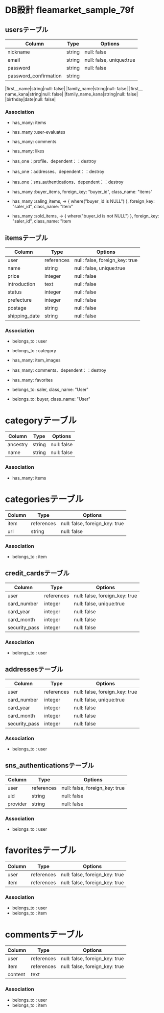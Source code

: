 # DB設計 fleamarket_sample_79f
## usersテーブル
|Column|Type|Options|
|------|----|-------|
|nickname|string|null: false|
|email|string|null: false, unique:true|
|password|string|null: false|
|password_confirmation|string||

|first＿name|string|null: false|
|family_name|string|null: false|
|first＿name_kana|string|null: false|
|family_name_kana|string|null: false|
|birthday|date|null: false|

### Association
- has_many: items
- has_many :user-evaluates
- has_many: comments
- has_many: likes

- has_one：profile、dependent：：destroy
- has_one：addresses、dependent：：destroy
- has_one：sns_authentications、dependent：：destroy

- has_many :buyer_items, foreign_key: "buyer_id", class_name: "items"
- has_many :saling_items, -> { where("buyer_id is NULL") }, foreign_key: "saler_id", class_name: "Item"
- has_many :sold_items, -> { where("buyer_id is not NULL") }, foreign_key: "saler_id", class_name: "Item


## itemsテーブル
|Column|Type|Options|
|------|----|-------|
|user|references|null: false, foreign_key: true|
|name|string|null: false, unique:true|
|price|integer|null: false|
|introduction|text|null: false|
|status|integer|null: false||
|prefecture|integer|null: false|
|postage|string|null: false||
|shipping_date|string|null: false|

### Association
- belongs_to : user
- belongs_to : category
- has_many: item_images
- has_many: comments、dependent：：destroy
- has_many: favorites

 - belongs_to: saler, class_name: "User"
 - belongs_to: buyer, class_name: "User"


# categoryテーブル
|Column|Type|Options|
|------|----|-------|
|ancestry|string|null: false|
|name|string|null: false|

### Association
- has_many: items




# categoriesテーブル
|Column|Type|Options|
|------|----|-------|
|item|references|null: false, foreign_key: true|
|url|string|null: false|

### Association
- belongs_to : item




 ## credit_cardsテーブル
|Column|Type|Options|
|------|----|-------|
|user|references|null: false, foreign_key: true|
|card_number|integer|null: false, unique:true|
|card_year|integer|null: false|
|card_month|integer|null: false|
|security_pass|integer|null: false|

### Association
- belongs_to : user




## addressesテーブル
|Column|Type|Options|
|------|----|-------|
|user|references|null: false, foreign_key: true|
|card_number|integer|null: false, unique:true|
|card_year|integer|null: false|
|card_month|integer|null: false|
|security_pass|integer|null: false|

### Association
- belongs_to : user




## sns_authenticationsテーブル
|Column|Type|Options|
|------|----|-------|
|user|references|null: false, foreign_key: true|
|uid|string|null: false|
|provider|string|null: false|

### Association
- belongs_to : user




# favoritesテーブル
|Column|Type|Options|
|------|----|-------|
|user|references|null: false, foreign_key: true|
|item|references|null: false, foreign_key: true|

### Association
- belongs_to : user
- belongs_to : item




# commentsテーブル
|Column|Type|Options|
|------|----|-------|
|user|references|null: false, foreign_key: true|
|item|references|null: false, foreign_key: true|
|content|text||

### Association
- belongs_to : user
- belongs_to : item

